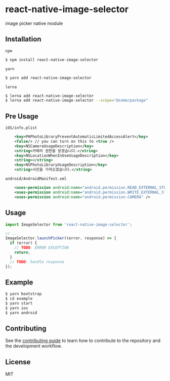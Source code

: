 # react-native-image-selector

image picker native module

## Installation

`npm`

```sh
$ npm install react-native-image-selector
```

`yarn`

```sh
$ yarn add react-native-image-selector
```

`lerna`

```sh
$ lerna add react-native-image-selector
$ lerna add react-native-image-selector --scope="@some/package"
```

## Pre Usage

`iOS/info.plist`

```xml
    <key>PHPhotoLibraryPreventAutomaticLimitedAccessAlert</key>
    <false/> // you can turn on this to <true />
    <key>NSCameraUsageDescription</key>
    <string>카메라 권한을 얻겠습니다.</string>
    <key>NSLocationWhenInUseUsageDescription</key>
    <string></string>
    <key>NSPhotoLibraryUsageDescription</key>
    <string>사진을 가져오겠습니다.</string>
```

`android/AndroidManifest.xml`

```xml
    <uses-permission android:name="android.permission.READ_EXTERNAL_STORAGE" />
    <uses-permission android:name="android.permission.WRITE_EXTERNAL_STORAGE" />
    <uses-permission android:name="android.permission.CAMERA" />
```

## Usage

```js
import ImageSelector from 'react-native-image-selector';

// ...
ImageSelector.launchPicker((error, response) => {
  if (error) {
    // TODO: ERROR EXCEPTION
    return;
  }
  // TODO: handle response
});
```

## Example

```sh
$ yarn bootstrap
$ cd example
$ yarn start
$ yarn ios
$ yarn android
```

## Contributing

See the [contributing guide](CONTRIBUTING.md) to learn how to contribute to the repository and the development workflow.

## License

MIT

